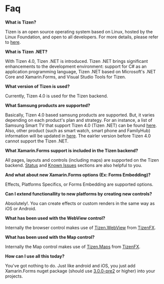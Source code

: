 # Faq

**What is Tizen?**

Tizen is an open source operating system based on Linux, hosted by the Linux Foundation, and open to all developers. For more details, please refer to [here](https://developer.tizen.org/tizen).

**What is Tizen .NET?**

With Tizen 4.0, Tizen .NET is introduced. Tizen .NET brings significant enhancements to the development environment: support for C# as an application programming language, Tizen .NET based on Microsoft's .NET Core and Xamarin.Forms, and Visual Studio Tools for Tizen. 

**What version of Tizen is used?**

Currently, Tizen 4.0 is used for the Tizen backend. 

**What Samsung products are supported?**

Basically, Tizen 4.0 based samsung products are supported. But, it varies depending on each product's plan and strategy. For an instance, a list of Samsung Smart TV that support Tizen 4.0 (Tizen .NET) can be found [here](https://developer.samsung.com/tv/develop/specifications/tv-model-groups).
Also, other product (such as smart watch, smart phone and FamilyHub) information will be updated in [here](https://developer.samsung.com/).
The eairler version before Tizen 4.0 cannot support the Tizen .NET. 

**What Xamarin.Forms support is included in the Tizen backend?**

All pages, layouts and controls (including maps) are supported on the Tizen backend. [Status](Status.md) and [Known Issues](Known-Issues.md) sections are also helpful to you. 

**And what about new Xamarin.Forms options (Ex: Forms Embedding)?**

Effects, Platforms Specifics, or Forms Embedding are supported options.

**Can I extend functionallity to new platforms by creating new controls?**

Absolutely!. You can create effects or custom renders in the same way as iOS or Android.

**What has been used with the WebView control?**

Internally the browser control makes use of [Tizen.WebView](https://developer.tizen.org/dev-guide/csapi/api/Tizen.WebView.html) from [TizenFX](https://github.com/Samsung/TizenFX).

**What has been used with the Map control?**

Internally the Map control makes use of [Tizen.Maps](https://developer.tizen.org/dev-guide/csapi/api/Tizen.Maps.html) from [TizenFX](https://github.com/Samsung/TizenFX).

**How can I use all this today?**

You've got nothing to do. Just like android and iOS, you just add Xamarin.Forms nuget package (should use [3.0.0-pre2](https://www.nuget.org/packages/Xamarin.Forms/3.0.0.296286-pre2) or higher) into your projects.

